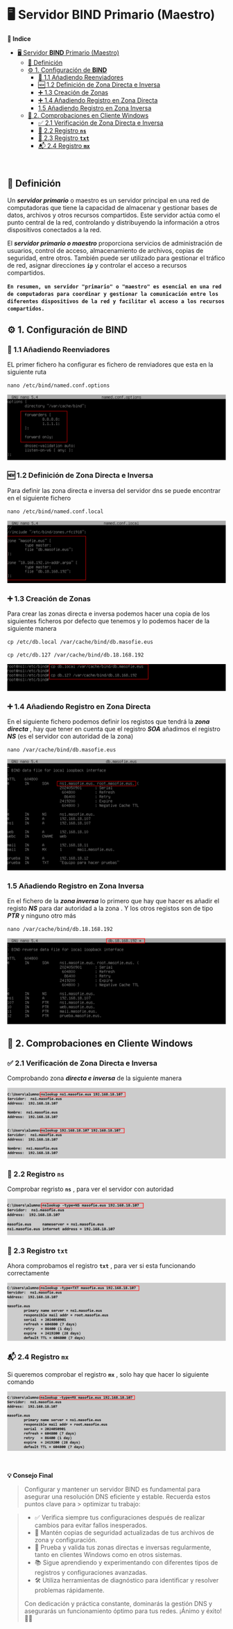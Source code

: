 # 🖥️ Servidor **BIND** Primario (Maestro)

**📑 Indice** 
- [🖥️ Servidor **BIND** Primario (Maestro)](#️-servidor-bind-primario-maestro)
  - [📝 Definición](#-definición)
  - [⚙️ 1. Configuración de **BIND**](#️-1-configuración-de-bind)
    - [📍 1.1 Añadiendo Reenviadores](#-11-añadiendo-reenviadores)
    - [🆕 1.2 Definición de Zona Directa e Inversa](#-12-definición-de-zona-directa-e-inversa)
    - [➕ 1.3 Creación de Zonas](#-13-creación-de-zonas)
    - [➕ 1.4 Añadiendo Registro en Zona Directa](#-14-añadiendo-registro-en-zona-directa)
    - [1.5 Añadiendo Registro en Zona Inversa](#15-añadiendo-registro-en-zona-inversa)
  - [🧪 2. Comprobaciones en Cliente Windows](#-2-comprobaciones-en-cliente-windows)
    - [✅ 2.1 Verificación de Zona Directa e Inversa](#-21-verificación-de-zona-directa-e-inversa)
    - [📛 2.2 Registro **`ns`**](#-22-registro-ns)
    - [📝 2.3 Registro **`txt`**](#-23-registro-txt)
    - [📬 2.4 Registro **`mx`**](#-24-registro-mx)


<br>

## 📝 Definición 

Un ***servidor primario*** o maestro es un servidor principal en una red de computadoras que tiene la capacidad de almacenar y gestionar bases de datos, archivos y otros recursos compartidos. Este servidor actúa como el punto central de la red, controlando y distribuyendo la información a otros dispositivos conectados a la red.

El ***servidor primario o maestro*** proporciona servicios de administración de usuarios, control de acceso, almacenamiento de archivos, copias de seguridad, entre otros. También puede ser utilizado para gestionar el tráfico de red, asignar direcciones **`ip`** y controlar el acceso a recursos compartidos.

**`En resumen, un servidor "primario" o "maestro" es esencial en una red de computadoras para coordinar y gestionar la comunicación entre los diferentes dispositivos de la red y facilitar el acceso a los recursos compartidos.`**

## ⚙️ 1. Configuración de **BIND**

### 📍 1.1 Añadiendo Reenviadores 

EL primer fichero ha configurar es fichero de renviadores que esta en la siguiente ruta 

~~~
nano /etc/bind/named.conf.options
~~~

![Fichero de Reenviadores](./img/bind9_primario/1_reenviadores.png)

### 🆕 1.2 Definición de Zona Directa e Inversa

Para definir las zona directa e inversa del servidor dns se puede encontrar en el siguiente fichero 

~~~
nano /etc/bind/named.conf.local
~~~

![Definir Zonas Directa e Invera](./img/bind9_primario/2_definirzonas.png)


### ➕ 1.3 Creación de Zonas

Para crear las zonas directa e inversa podemos hacer una copia de los siguientes ficheros por defecto que tenemos y lo podemos hacer de la siguiente manera 

~~~
cp /etc/db.local /var/cache/bind/db.masofie.eus
~~~
~~~
cp /etc/db.127 /var/cache/bind/db.18.168.192
~~~

![Crear Zonas Directa e Invera](./img/bind9_primario/3_crear_zonas_directa_inversa.png)

### ➕ 1.4 Añadiendo Registro en Zona Directa

En el siguiente fichero podemos definir los registos que tendrá la ***zona directa*** , hay que tener en cuenta que el registro ***SOA*** añadimos el registro ***NS*** (es el servidor con autoridad de la zona)

~~~
nano /var/cache/bind/db.masofie.eus
~~~

![Registro de la Zona Directa](./img/bind9_primario/4_registros_de_zonas_directa.png)

### 1.5 Añadiendo Registro en Zona Inversa

En el fichero de la ***zona inversa*** lo primero que hay que hacer es añadir el registo ***NS*** para dar autoridad a la zona . Y los otros registos son de tipo ***PTR*** y ninguno otro más 

~~~
nano /var/cache/bind/db.18.168.192
~~~

![Registro de la Zona Inversa](./img/bind9_primario/5_registros_de_zonas_inversa.png)

## 🧪 2. Comprobaciones en Cliente Windows 

### ✅ 2.1 Verificación de Zona Directa e Inversa

Comprobando zona ***directa e inversa*** de la siguiente manera 

![Comprobaciones de Zona Directa e Inversa](./img/bind9_primario/6_w10_comprobaciones_directa_inversa.png)


### 📛 2.2 Registro **`ns`**

Comprobar regristo **`ns`** , para ver el servidor con autoridad 

![Comprobacion de Registro NS](./img/bind9_primario/7_w10_comprobaciones_registro_ns.png)

### 📝 2.3 Registro **`txt`**

Ahora comprobamos el registro **`txt`** , para ver si esta funcionando correctamente 

![Comprobacion de Registro TXT](./img/bind9_primario/8_w10_comprobaciones_registro_txt.png)

### 📬 2.4 Registro **`mx`**

Si queremos comprobar el registro **`mx`** ,  solo hay que hacer lo siguiente comando 

![Comprobacion de Registro MX](./img/bind9_primario/9_w10_comprobaciones_registro_mx.png)

<br>

**💡 Consejo Final**

> Configurar y mantener un servidor BIND es fundamental para asegurar una resolución DNS eficiente y estable. Recuerda estos puntos clave para > optimizar tu trabajo:

> - ✅ Verifica siempre tus configuraciones después de realizar cambios para evitar fallos inesperados.
> - 💾 Mantén copias de seguridad actualizadas de tus archivos de zona y configuración.
> - 🔄 Prueba y valida tus zonas directas e inversas regularmente, tanto en clientes Windows como en otros sistemas.
> - 📚 Sigue aprendiendo y experimentando con diferentes tipos de registros y configuraciones avanzadas.
> - 🛠️ Utiliza herramientas de diagnóstico para identificar y resolver problemas rápidamente.
>
> Con dedicación y práctica constante, dominarás la gestión DNS y asegurarás un funcionamiento óptimo para tus redes. ¡Ánimo y éxito! 🚀🌐